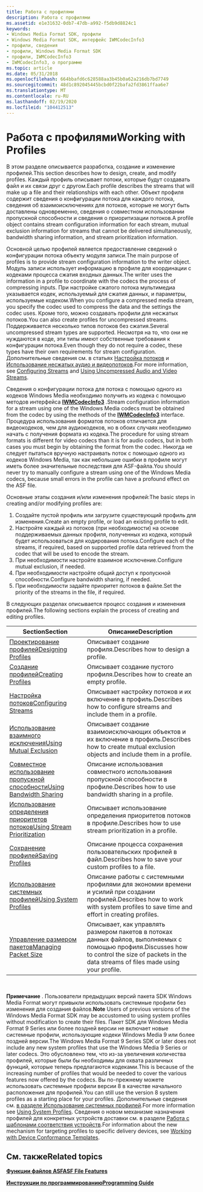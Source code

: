 ```yaml
---
title: Работа с профилями
description: Работа с профилями
ms.assetid: e1e31632-0db7-47db-a992-f5db9d8824c1
keywords:
- Windows Media Format SDK, профили
- Windows Media Format SDK, интерфейс IWMCodecInfo3
- профили, сведения
- профили, Windows Media Format SDK
- профили, IWMCodecInfo3
- IWMCodecInfo3, о программе
ms.topic: article
ms.date: 05/31/2018
ms.openlocfilehash: 664bbafd6c628588aa3b45b0a62a216db7bd7749
ms.sourcegitcommit: 48d1c892045445bcbd0f22bafa2fd3861ffaa6e7
ms.translationtype: MT
ms.contentlocale: ru-RU
ms.lasthandoff: 02/19/2020
ms.locfileid: "104412513"
---
```

# <a name="working-with-profiles"></a><span data-ttu-id="6830f-109">Работа с профилями</span><span class="sxs-lookup"><span data-stu-id="6830f-109">Working with Profiles</span></span>

<span data-ttu-id="6830f-110">В этом разделе описывается разработка, создание и изменение профилей.</span><span class="sxs-lookup"><span data-stu-id="6830f-110">This section describes how to design, create, and modify profiles.</span></span> <span data-ttu-id="6830f-111">Каждый профиль описывает потоки, которые будут создавать файл и их связи друг с другом.</span><span class="sxs-lookup"><span data-stu-id="6830f-111">Each profile describes the streams that will make up a file and their relationships with each other.</span></span> <span data-ttu-id="6830f-112">Объект профиля содержит сведения о конфигурации потока для каждого потока, сведения об взаимоисключениях для потоков, которые не могут быть доставлены одновременно, сведения о совместном использовании пропускной способности и сведения о приоритизации потоков.</span><span class="sxs-lookup"><span data-stu-id="6830f-112">A profile object contains stream configuration information for each stream, mutual exclusion information for streams that cannot be delivered simultaneously, bandwidth sharing information, and stream prioritization information.</span></span>

<span data-ttu-id="6830f-113">Основной целью профилей является предоставление сведений о конфигурации потока объекту модуля записи.</span><span class="sxs-lookup"><span data-stu-id="6830f-113">The main purpose of profiles is to provide stream configuration information to the writer object.</span></span> <span data-ttu-id="6830f-114">Модуль записи использует информацию в профиле для координации с кодеками процесса сжатия входных данных.</span><span class="sxs-lookup"><span data-stu-id="6830f-114">The writer uses the information in a profile to coordinate with the codecs the process of compressing inputs.</span></span> <span data-ttu-id="6830f-115">При настройке сжатого потока мультимедиа указывается кодек, используемый для сжатия данных, и параметры, используемые кодеком.</span><span class="sxs-lookup"><span data-stu-id="6830f-115">When you configure a compressed media stream, you specify the codec used to compress the data and the settings the codec uses.</span></span> <span data-ttu-id="6830f-116">Кроме того, можно создавать профили для несжатых потоков.</span><span class="sxs-lookup"><span data-stu-id="6830f-116">You can also create profiles for uncompressed streams.</span></span> <span data-ttu-id="6830f-117">Поддерживается несколько типов потоков без сжатия.</span><span class="sxs-lookup"><span data-stu-id="6830f-117">Several uncompressed stream types are supported.</span></span> <span data-ttu-id="6830f-118">Несмотря на то, что они не нуждаются в коде, эти типы имеют собственные требования к конфигурации потока.</span><span class="sxs-lookup"><span data-stu-id="6830f-118">Even though they do not require a codec, these types have their own requirements for stream configuration.</span></span> <span data-ttu-id="6830f-119">Дополнительные сведения см. в статьях [Настройка потоков](configuring-streams.md) и [Использование несжатых аудио и видеопотоков](using-uncompressed-audio-and-video-streams.md).</span><span class="sxs-lookup"><span data-stu-id="6830f-119">For more information, see [Configuring Streams](configuring-streams.md) and [Using Uncompressed Audio and Video Streams](using-uncompressed-audio-and-video-streams.md).</span></span>

<span data-ttu-id="6830f-120">Сведения о конфигурации потока для потока с помощью одного из кодеков Windows Media необходимо получить из кодека с помощью методов интерфейса [**IWMCodecInfo3**](/previous-versions/windows/desktop/api/wmsdkidl/nn-wmsdkidl-iwmcodecinfo3) .</span><span class="sxs-lookup"><span data-stu-id="6830f-120">Stream configuration information for a stream using one of the Windows Media codecs must be obtained from the codec by using the methods of the [**IWMCodecInfo3**](/previous-versions/windows/desktop/api/wmsdkidl/nn-wmsdkidl-iwmcodecinfo3) interface.</span></span> <span data-ttu-id="6830f-121">Процедура использования форматов потоков отличается для видеокодеков, чем для аудиокодеков, но в обоих случаях необходимо начать с получения формата из кодека.</span><span class="sxs-lookup"><span data-stu-id="6830f-121">The procedure for using stream formats is different for video codecs than it is for audio codecs, but in both cases you must begin by obtaining the format from the codec.</span></span> <span data-ttu-id="6830f-122">Никогда не следует пытаться вручную настраивать поток с помощью одного из кодеков Windows Media, так как небольшие ошибки в профиле могут иметь более значительные последствия для ASF-файла.</span><span class="sxs-lookup"><span data-stu-id="6830f-122">You should never try to manually configure a stream using one of the Windows Media codecs, because small errors in the profile can have a profound effect on the ASF file.</span></span>

<span data-ttu-id="6830f-123">Основные этапы создания и/или изменения профилей:</span><span class="sxs-lookup"><span data-stu-id="6830f-123">The basic steps in creating and/or modifying profiles are:</span></span>

1.  <span data-ttu-id="6830f-124">Создайте пустой профиль или загрузите существующий профиль для изменения.</span><span class="sxs-lookup"><span data-stu-id="6830f-124">Create an empty profile, or load an existing profile to edit.</span></span>
2.  <span data-ttu-id="6830f-125">Настройте каждый из потоков (при необходимости) на основе поддерживаемых данных профиля, полученных из кодека, который будет использоваться для кодирования потока.</span><span class="sxs-lookup"><span data-stu-id="6830f-125">Configure each of the streams, if required, based on supported profile data retrieved from the codec that will be used to encode the stream.</span></span>
3.  <span data-ttu-id="6830f-126">При необходимости настройте взаимное исключение.</span><span class="sxs-lookup"><span data-stu-id="6830f-126">Configure mutual exclusion, if needed.</span></span>
4.  <span data-ttu-id="6830f-127">При необходимости настройте общий доступ к пропускной способности.</span><span class="sxs-lookup"><span data-stu-id="6830f-127">Configure bandwidth sharing, if needed.</span></span>
5.  <span data-ttu-id="6830f-128">При необходимости задайте приоритет потоков в файле.</span><span class="sxs-lookup"><span data-stu-id="6830f-128">Set the priority of the streams in the file, if required.</span></span>

<span data-ttu-id="6830f-129">В следующих разделах описывается процесс создания и изменения профилей.</span><span class="sxs-lookup"><span data-stu-id="6830f-129">The following sections explain the process of creating and editing profiles.</span></span>



| <span data-ttu-id="6830f-130">Section</span><span class="sxs-lookup"><span data-stu-id="6830f-130">Section</span></span>                                                        | <span data-ttu-id="6830f-131">Описание</span><span class="sxs-lookup"><span data-stu-id="6830f-131">Description</span></span>                                                                                        |
|----------------------------------------------------------------|----------------------------------------------------------------------------------------------------|
| [<span data-ttu-id="6830f-132">Проектирование профилей</span><span class="sxs-lookup"><span data-stu-id="6830f-132">Designing Profiles</span></span>](designing-profiles.md)                   | <span data-ttu-id="6830f-133">Описывает создание профиля.</span><span class="sxs-lookup"><span data-stu-id="6830f-133">Describes how to design a profile.</span></span>                                                                 |
| [<span data-ttu-id="6830f-134">Создание профилей</span><span class="sxs-lookup"><span data-stu-id="6830f-134">Creating Profiles</span></span>](creating-profiles.md)                     | <span data-ttu-id="6830f-135">Описывает создание пустого профиля.</span><span class="sxs-lookup"><span data-stu-id="6830f-135">Describes how to create an empty profile.</span></span>                                                          |
| [<span data-ttu-id="6830f-136">Настройка потоков</span><span class="sxs-lookup"><span data-stu-id="6830f-136">Configuring Streams</span></span>](configuring-streams.md)                 | <span data-ttu-id="6830f-137">Описывает настройку потоков и их включение в профиль.</span><span class="sxs-lookup"><span data-stu-id="6830f-137">Describes how to configure streams and include them in a profile.</span></span>                                  |
| [<span data-ttu-id="6830f-138">Использование взаимного исключения</span><span class="sxs-lookup"><span data-stu-id="6830f-138">Using Mutual Exclusion</span></span>](using-mutual-exclusion.md)           | <span data-ttu-id="6830f-139">Описывает создание взаимоисключающих объектов и их включение в профиль.</span><span class="sxs-lookup"><span data-stu-id="6830f-139">Describes how to create mutual exclusion objects and include them in a profile.</span></span>                    |
| [<span data-ttu-id="6830f-140">Совместное использование пропускной способности</span><span class="sxs-lookup"><span data-stu-id="6830f-140">Using Bandwidth Sharing</span></span>](using-bandwidth-sharing.md)         | <span data-ttu-id="6830f-141">Описание использования совместного использования пропускной способности в профиле.</span><span class="sxs-lookup"><span data-stu-id="6830f-141">Describes how to use bandwidth sharing in a profile.</span></span>                                               |
| [<span data-ttu-id="6830f-142">Использование определения приоритетов потоков</span><span class="sxs-lookup"><span data-stu-id="6830f-142">Using Stream Prioritization</span></span>](using-stream-prioritization.md) | <span data-ttu-id="6830f-143">Описывает использование определения приоритетов потоков в профиле.</span><span class="sxs-lookup"><span data-stu-id="6830f-143">Describes how to use stream prioritization in a profile.</span></span>                                           |
| [<span data-ttu-id="6830f-144">Сохранение профилей</span><span class="sxs-lookup"><span data-stu-id="6830f-144">Saving Profiles</span></span>](saving-profiles.md)                         | <span data-ttu-id="6830f-145">Описание процесса сохранения пользовательских профилей в файл.</span><span class="sxs-lookup"><span data-stu-id="6830f-145">Describes how to save your custom profiles to a file.</span></span>                                              |
| [<span data-ttu-id="6830f-146">Использование системных профилей</span><span class="sxs-lookup"><span data-stu-id="6830f-146">Using System Profiles</span></span>](using-system-profiles.md)             | <span data-ttu-id="6830f-147">Описание работы с системными профилями для экономии времени и усилий при создании профилей.</span><span class="sxs-lookup"><span data-stu-id="6830f-147">Describes how to work with system profiles to save time and effort in creating profiles.</span></span>           |
| [<span data-ttu-id="6830f-148">Управление размером пакетов</span><span class="sxs-lookup"><span data-stu-id="6830f-148">Managing Packet Size</span></span>](managing-packet-size.md)               | <span data-ttu-id="6830f-149">Описывает, как управлять размером пакетов в потоках данных файлов, выполняемых с помощью профиля.</span><span class="sxs-lookup"><span data-stu-id="6830f-149">Discusses how to control the size of packets in the data streams of files made using your profile.</span></span> |



 

<span data-ttu-id="6830f-150">**Примечание** . Пользователи предыдущих версий пакета SDK Windows Media Format могут привыкли использовать системные профили без изменения для создания файлов.</span><span class="sxs-lookup"><span data-stu-id="6830f-150">**Note** Users of previous versions of the Windows Media Format SDK may be accustomed to using system profiles without modification to create their files.</span></span> <span data-ttu-id="6830f-151">Пакет SDK для Windows Media Format 9 Series или более поздней версии не включает новые системные профили, использующие кодеки Windows Media 9 или более поздней версии.</span><span class="sxs-lookup"><span data-stu-id="6830f-151">The Windows Media Format 9 Series SDK or later does not include any new system profiles that use the Windows Media 9 Series or later codecs.</span></span> <span data-ttu-id="6830f-152">Это обусловлено тем, что из-за увеличения количества профилей, которые были бы необходимы для охвата различных функций, которые теперь предлагаются кодеками.</span><span class="sxs-lookup"><span data-stu-id="6830f-152">This is because of the increasing number of profiles that would be needed to cover the various features now offered by the codecs.</span></span> <span data-ttu-id="6830f-153">Вы по-прежнему можете использовать системные профили версии 8 в качестве начального расположения для профилей.</span><span class="sxs-lookup"><span data-stu-id="6830f-153">You can still use the version 8 system profiles as a starting place for your profiles.</span></span> <span data-ttu-id="6830f-154">Дополнительные сведения см. [в разделе Использование системных профилей](using-system-profiles.md).</span><span class="sxs-lookup"><span data-stu-id="6830f-154">For more information see [Using System Profiles](using-system-profiles.md).</span></span> <span data-ttu-id="6830f-155">Сведения о новом механизме назначения профилей для конкретных устройств доставки см. в разделе [Работа с шаблонами соответствия устройств](working-with-device-conformance-templates.md).</span><span class="sxs-lookup"><span data-stu-id="6830f-155">For information about the new mechanism for targeting profiles to specific delivery devices, see [Working with Device Conformance Templates](working-with-device-conformance-templates.md).</span></span>

## <a name="related-topics"></a><span data-ttu-id="6830f-156">См. также</span><span class="sxs-lookup"><span data-stu-id="6830f-156">Related topics</span></span>

<dl> <dt>

[<span data-ttu-id="6830f-157">**Функции файлов ASF**</span><span class="sxs-lookup"><span data-stu-id="6830f-157">**ASF File Features**</span></span>](asf-file-features.md)
</dt> <dt>

[<span data-ttu-id="6830f-158">**Инструкции по программированию**</span><span class="sxs-lookup"><span data-stu-id="6830f-158">**Programming Guide**</span></span>](programming-guide.md)
</dt> </dl>

 

 




